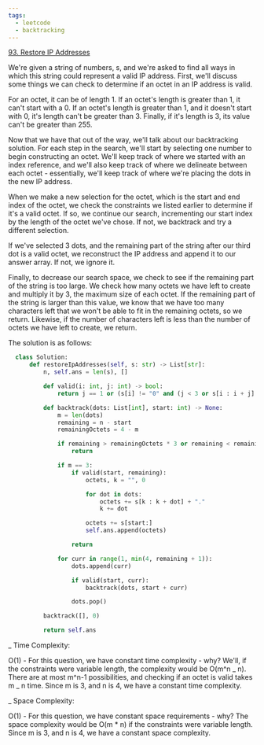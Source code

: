 ```yaml
---
tags:
  - leetcode
  - backtracking
---
```


<a href="https://leetcode.com/problems/restore-ip-addresses/">93. Restore IP
Addresses</a>

We're given a string of numbers, s, and we're asked to find all ways in which
this string could represent a valid IP address. First, we'll discuss some things
we can check to determine if an octet in an IP address is valid.

For an octet, it can be of length 1. If an octet's length is greater than 1, it
can't start with a 0. If an octet's length is greater than 1, and it doesn't
start with 0, it's length can't be greater than 3. Finally, if it's length is 3,
its value can't be greater than 255.

Now that we have that out of the way, we'll talk about our backtracking
solution. For each step in the search, we'll start by selecting one number to
begin constructing an octet. We'll keep track of where we started with an index
reference, and we'll also keep track of where we delineate between each octet -
essentially, we'll keep track of where we're placing the dots in the new IP
address.

When we make a new selection for the octet, which is the start and end index of
the octet, we check the constraints we listed earlier to determine if it's a
valid octet. If so, we continue our search, incrementing our start index by the
length of the octet we've chose. If not, we backtrack and try a different
selection.

If we've selected 3 dots, and the remaining part of the string after our third
dot is a valid octet, we reconstruct the IP address and append it to our answer
array. If not, we ignore it.

Finally, to decrease our search space, we check to see if the remaining part of
the string is too large. We check how many octets we have left to create and
multiply it by 3, the maximum size of each octet. If the remaining part of the
string is larger than this value, we know that we have too many characters left
that we won't be able to fit in the remaining octets, so we return. Likewise, if
the number of characters left is less than the number of octets we have left to
create, we return.

The solution is as follows:

```python
  class Solution:
      def restoreIpAddresses(self, s: str) -> List[str]:
          n, self.ans = len(s), []

          def valid(i: int, j: int) -> bool:
              return j == 1 or (s[i] != "0" and (j < 3 or s[i : i + j] <= "255"))

          def backtrack(dots: List[int], start: int) -> None:
              m = len(dots)
              remaining = n - start
              remainingOctets = 4 - m

              if remaining > remainingOctets * 3 or remaining < remainingOctets:
                  return

              if m == 3:
                  if valid(start, remaining):
                      octets, k = "", 0

                      for dot in dots:
                          octets += s[k : k + dot] + "."
                          k += dot

                      octets += s[start:]
                      self.ans.append(octets)

                  return

              for curr in range(1, min(4, remaining + 1)):
                  dots.append(curr)

                  if valid(start, curr):
                      backtrack(dots, start + curr)

                  dots.pop()

          backtrack([], 0)

          return self.ans
```

\_ Time Complexity:

O(1) - For this question, we have constant time complexity - why? We'll, if the
constraints were variable length, the complexity would be O(m^n _ n). There are
at most m^n-1 possibilities, and checking if an octet is valid takes m _ n time.
Since m is 3, and n is 4, we have a constant time complexity.

\_ Space Complexity:

O(1) - For this question, we have constant space requirements - why? The space
complexity would be O(m \* n) if the constraints were variable length. Since m
is 3, and n is 4, we have a constant space complexity.
